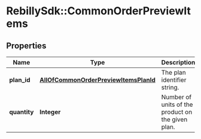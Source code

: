 # RebillySdk::CommonOrderPreviewItems

## Properties
Name | Type | Description | Notes
------------ | ------------- | ------------- | -------------
**plan_id** | [**AllOfCommonOrderPreviewItemsPlanId**](AllOfCommonOrderPreviewItemsPlanId.md) | The plan identifier string. | 
**quantity** | **Integer** | Number of units of the product on the given plan. | [optional] 

